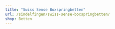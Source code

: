 ```yaml
---
title: "Swiss Sense Boxspringbetten"
url: /sindelfingen/swiss-sense-boxspringbetten/
shop: Betten
---
```

